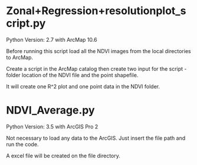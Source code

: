 # Zonal+Regression+resolutionplot_script.py
Python Version: 2.7 with ArcMap 10.6

Before running this script load all the NDVI images from the local directories to ArcMap. 

Create a script in the ArcMap catalog then create two input for the script - folder location of the NDVI file and the point shapefile.

It will create one R^2 plot and one point data in the NDVI folder.


# NDVI_Average.py
Python Version: 3.5 with ArcGIS Pro 2

Not necessary to load any data to the ArcGIS. Just insert the file path and run the code.

A excel file will be created on the file directory.
